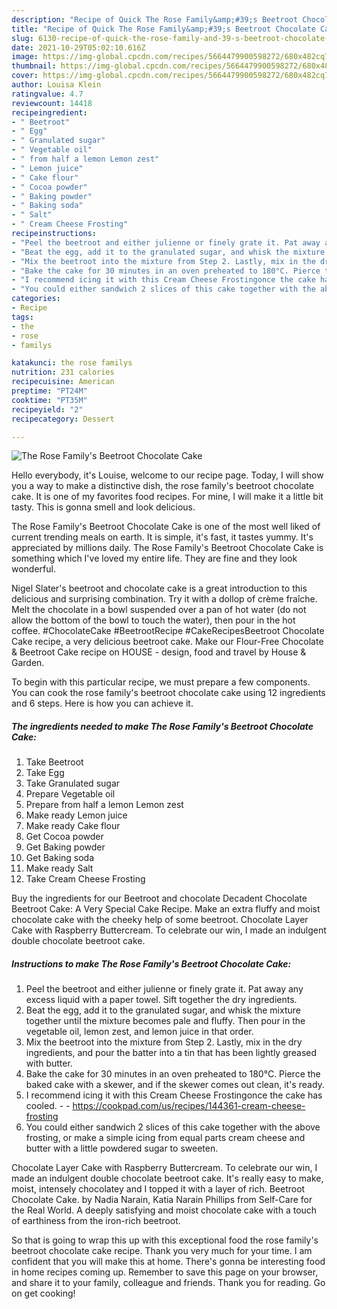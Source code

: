```yaml
---
description: "Recipe of Quick The Rose Family&amp;#39;s Beetroot Chocolate Cake"
title: "Recipe of Quick The Rose Family&amp;#39;s Beetroot Chocolate Cake"
slug: 6130-recipe-of-quick-the-rose-family-and-39-s-beetroot-chocolate-cake
date: 2021-10-29T05:02:10.616Z
image: https://img-global.cpcdn.com/recipes/5664479900598272/680x482cq70/the-rose-familys-beetroot-chocolate-cake-recipe-main-photo.jpg
thumbnail: https://img-global.cpcdn.com/recipes/5664479900598272/680x482cq70/the-rose-familys-beetroot-chocolate-cake-recipe-main-photo.jpg
cover: https://img-global.cpcdn.com/recipes/5664479900598272/680x482cq70/the-rose-familys-beetroot-chocolate-cake-recipe-main-photo.jpg
author: Louisa Klein
ratingvalue: 4.7
reviewcount: 14418
recipeingredient:
- " Beetroot"
- " Egg"
- " Granulated sugar"
- " Vegetable oil"
- " from half a lemon Lemon zest"
- " Lemon juice"
- " Cake flour"
- " Cocoa powder"
- " Baking powder"
- " Baking soda"
- " Salt"
- " Cream Cheese Frosting"
recipeinstructions:
- "Peel the beetroot and either julienne or finely grate it. Pat away any excess liquid with a paper towel. Sift together the dry ingredients."
- "Beat the egg, add it to the granulated sugar, and whisk the mixture together until the mixture becomes pale and fluffy. Then pour in the vegetable oil, lemon zest, and lemon juice in that order."
- "Mix the beetroot into the mixture from Step 2. Lastly, mix in the dry ingredients, and pour the batter into a tin that has been lightly greased with butter."
- "Bake the cake for 30 minutes in an oven preheated to 180°C. Pierce the baked cake with a skewer, and if the skewer comes out clean, it&#39;s ready."
- "I recommend icing it with this Cream Cheese Frostingonce the cake has cooled.  https://cookpad.com/us/recipes/144361-cream-cheese-frosting"
- "You could either sandwich 2 slices of this cake together with the above frosting, or make a simple icing from equal parts cream cheese and butter with a little powdered sugar to sweeten."
categories:
- Recipe
tags:
- the
- rose
- familys

katakunci: the rose familys 
nutrition: 231 calories
recipecuisine: American
preptime: "PT24M"
cooktime: "PT35M"
recipeyield: "2"
recipecategory: Dessert

---
```



![The Rose Family&#39;s Beetroot Chocolate Cake](https://img-global.cpcdn.com/recipes/5664479900598272/680x482cq70/the-rose-familys-beetroot-chocolate-cake-recipe-main-photo.jpg)

Hello everybody, it's Louise, welcome to our recipe page. Today, I will show you a way to make a distinctive dish, the rose family&#39;s beetroot chocolate cake. It is one of my favorites food recipes. For mine, I will make it a little bit tasty. This is gonna smell and look delicious.

The Rose Family&#39;s Beetroot Chocolate Cake is one of the most well liked of current trending meals on earth. It is simple, it's fast, it tastes yummy. It's appreciated by millions daily. The Rose Family&#39;s Beetroot Chocolate Cake is something which I've loved my entire life. They are fine and they look wonderful.

Nigel Slater&#39;s beetroot and chocolate cake is a great introduction to this delicious and surprising combination. Try it with a dollop of crème fraîche. Melt the chocolate in a bowl suspended over a pan of hot water (do not allow the bottom of the bowl to touch the water), then pour in the hot coffee. #ChocolateCake #BeetrootRecipe #CakeRecipesBeetroot Chocolate Cake recipe, a very delicious beetroot cake. Make our Flour-Free Chocolate &amp; Beetroot Cake recipe on HOUSE - design, food and travel by House &amp; Garden.


To begin with this particular recipe, we must prepare a few components. You can cook the rose family&#39;s beetroot chocolate cake using 12 ingredients and 6 steps. Here is how you can achieve it.

<!--inarticleads1-->

##### The ingredients needed to make The Rose Family&#39;s Beetroot Chocolate Cake:

1. Take  Beetroot
1. Take  Egg
1. Take  Granulated sugar
1. Prepare  Vegetable oil
1. Prepare  from half a lemon Lemon zest
1. Make ready  Lemon juice
1. Make ready  Cake flour
1. Get  Cocoa powder
1. Get  Baking powder
1. Get  Baking soda
1. Make ready  Salt
1. Take  Cream Cheese Frosting


Buy the ingredients for our Beetroot and chocolate Decadent Chocolate Beetroot Cake: A Very Special Cake Recipe. Make an extra fluffy and moist chocolate cake with the cheeky help of some beetroot. Chocolate Layer Cake with Raspberry Buttercream. To celebrate our win, I made an indulgent double chocolate beetroot cake. 

<!--inarticleads2-->

##### Instructions to make The Rose Family&#39;s Beetroot Chocolate Cake:

1. Peel the beetroot and either julienne or finely grate it. Pat away any excess liquid with a paper towel. Sift together the dry ingredients.
1. Beat the egg, add it to the granulated sugar, and whisk the mixture together until the mixture becomes pale and fluffy. Then pour in the vegetable oil, lemon zest, and lemon juice in that order.
1. Mix the beetroot into the mixture from Step 2. Lastly, mix in the dry ingredients, and pour the batter into a tin that has been lightly greased with butter.
1. Bake the cake for 30 minutes in an oven preheated to 180°C. Pierce the baked cake with a skewer, and if the skewer comes out clean, it&#39;s ready.
1. I recommend icing it with this Cream Cheese Frostingonce the cake has cooled. -  - https://cookpad.com/us/recipes/144361-cream-cheese-frosting
1. You could either sandwich 2 slices of this cake together with the above frosting, or make a simple icing from equal parts cream cheese and butter with a little powdered sugar to sweeten.


Chocolate Layer Cake with Raspberry Buttercream. To celebrate our win, I made an indulgent double chocolate beetroot cake. It&#39;s really easy to make, moist, intensely chocolatey and I topped it with a layer of rich. Beetroot Chocolate Cake. by Nadia Narain, Katia Narain Phillips from Self-Care for the Real World. A deeply satisfying and moist chocolate cake with a touch of earthiness from the iron-rich beetroot. 

So that is going to wrap this up with this exceptional food the rose family&#39;s beetroot chocolate cake recipe. Thank you very much for your time. I am confident that you will make this at home. There's gonna be interesting food in home recipes coming up. Remember to save this page on your browser, and share it to your family, colleague and friends. Thank you for reading. Go on get cooking!
